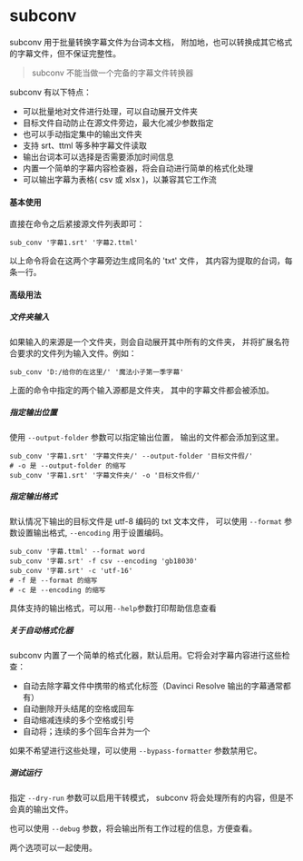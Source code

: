 # subconv

subconv 用于批量转换字幕文件为台词本文档，
附加地，也可以转换成其它格式的字幕文件，但不保证完整性。

>subconv 不能当做一个完备的字幕文件转换器

subconv 有以下特点：
- 可以批量地对文件进行处理，可以自动展开文件夹
- 目标文件自动防止在源文件旁边，最大化减少参数指定
- 也可以手动指定集中的输出文件夹
- 支持 srt、ttml 等多种字幕文件读取
- 输出台词本可以选择是否需要添加时间信息
- 内置一个简单的字幕内容检查器，将会自动进行简单的格式化处理
- 可以输出字幕为表格( csv 或 xlsx )，以兼容其它工作流

#### 基本使用

直接在命令之后紧接源文件列表即可：

```shell
sub_conv '字幕1.srt' '字幕2.ttml'
```

以上命令将会在这两个字幕旁边生成同名的 'txt' 文件，
其内容为提取的台词，每条一行。

#### 高级用法

##### 文件夹输入

如果输入的来源是一个文件夹，则会自动展开其中所有的文件夹，
并将扩展名符合要求的文件列为输入文件。例如：

```shell
sub_conv 'D:/给你的在这里/' '魔法小子第一季字幕'
```

上面的命令中指定的两个输入源都是文件夹，
其中的字幕文件都会被添加。

##### 指定输出位置

使用 `--output-folder` 参数可以指定输出位置，
输出的文件都会添加到这里。

```shell
sub_conv '字幕1.srt' '字幕文件夹/' --output-folder '目标文件假/'
# -o 是 --output-folder 的缩写
sub_conv '字幕1.srt' '字幕文件夹/' -o '目标文件假/'
```

##### 指定输出格式

默认情况下输出的目标文件是 utf-8 编码的 txt 文本文件，
可以使用 `--format` 参数设置输出格式, `--encoding` 用于设置编码。

```shell
sub_conv '字幕.ttml' --format word 
sub_conv '字幕.srt' -f csv --encoding 'gb18030'
sub_conv '字幕.srt' -c 'utf-16'
# -f 是 --format 的缩写
# -c 是 --encoding 的缩写
```

具体支持的输出格式，可以用`--help`参数打印帮助信息查看

##### 关于自动格式化器

subconv 内置了一个简单的格式化器，默认启用。它将会对字幕内容进行这些检查：
- 自动去除字幕文件中携带的格式化标签（Davinci Resolve 输出的字幕通常都有）
- 自动删除开头结尾的空格或回车
- 自动缩减连续的多个空格或引号
- 自动将；连续的多个回车合并为一个

如果不希望进行这些处理，可以使用 `--bypass-formatter` 参数禁用它。

##### 测试运行
指定 `--dry-run` 参数可以启用干转模式，
subconv 将会处理所有的内容，但是不会真的输出文件。

也可以使用 `--debug` 参数，将会输出所有工作过程的信息，方便查看。

两个选项可以一起使用。